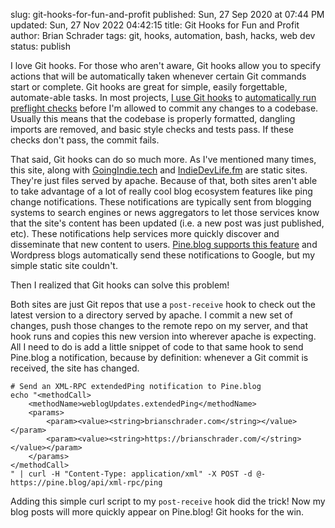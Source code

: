 slug: git-hooks-for-fun-and-profit
published: Sun, 27 Sep 2020 at 07:44 PM
updated: Sun, 27 Nov 2022 04:42:15 
title: Git Hooks for Fun and Profit
author: Brian Schrader
tags: git, hooks, automation, bash, hacks, web dev
status: publish

I love Git hooks. For those who aren't aware, Git hooks allow you to specify actions that will be automatically taken whenever certain Git commands start or complete. Git hooks are great for simple, easily forgettable, automate-able tasks. In most projects, [I use Git hooks][2] to [automatically run preflight checks][1] before I'm allowed to commit any changes to a codebase. Usually this means that the codebase is properly formatted, dangling imports are removed, and basic style checks and tests pass. If these checks don't pass, the commit fails.

That said, Git hooks can do so much more. As I've mentioned many times, this site, along with [GoingIndie.tech][3] and [IndieDevLife.fm][5] are static sites. They're just files served by apache. Because of that, both sites aren't able to take advantage of a lot of really cool blog ecosystem features like ping change notifications. These notifications are typically sent from blogging systems to search engines or news aggregators to let those services know that the site's content has been updated (i.e. a new post was just published, etc). These notifications help services more quickly discover and disseminate that new content to users. [Pine.blog supports this feature][4] and Wordpress blogs automatically send these notifications to Google, but my simple static site couldn't.

Then I realized that Git hooks can solve this problem!

Both sites are just Git repos that use a `post-receive` hook to check out the latest version to a directory served by apache. I commit a new set of changes, push those changes to the remote repo on my server, and that hook runs and copies this new version into wherever apache is expecting. All I need to do is add a little snippet of code to that same hook to send Pine.blog a notification, because by definition: whenever a Git commit is received, the site has changed.

    # Send an XML-RPC extendedPing notification to Pine.blog
    echo "<methodCall>
        <methodName>weblogUpdates.extendedPing</methodName>
        <params>
            <param><value><string>brianschrader.com</string></value></param>
            <param><value><string>https://brianschrader.com/</string></value></param>
        </params>
    </methodCall>
    " | curl -H "Content-Type: application/xml" -X POST -d @-         https://pine.blog/api/xml-rpc/ping

Adding this simple curl script to my `post-receive` hook did the trick! Now my blog posts will more quickly appear on Pine.blog! Git hooks for the win.


[1]: https://gist.github.com/Sonictherocketman/b196995f768eda4411e0771e9c509237
[2]: /archive/remembering-things-is-hard/
[3]: //goingindie.tech/
[4]: https://pine.blog/kb/add_external_blog#ping
[5]: http://indiedevlife.fm
